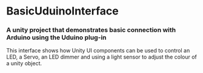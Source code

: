 # BasicUduinoInterface

### A unity project that demonstrates basic connection with Arduino using the Uduino plug-in

This interface shows how Unity UI components can be used to control an LED, a Servo, an LED dimmer and using a light sensor to adjust the colour of a unity object.
